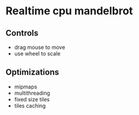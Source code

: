 # Realtime cpu mandelbrot

## Controls
* drag mouse to move
* use wheel to scale

## Optimizations
* mipmaps
* multithreading
* fixed size tiles
* tiles caching
